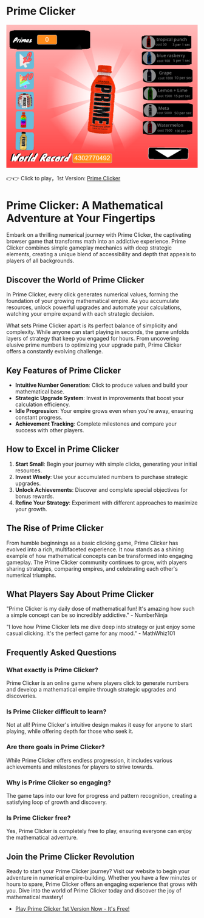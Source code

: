 # Prime Clicker

![Prime Clicker](https://raw.githubusercontent.com/bearclicker/prime-clicker/refs/heads/main/prime-clicker.png "Prime Clicker")

👉👉 Click to play，1st Version: [Prime Clicker](https://clicker-game.com/prime-clicker/ "Prime Clicker")

# Prime Clicker: A Mathematical Adventure at Your Fingertips

Embark on a thrilling numerical journey with Prime Clicker, the captivating browser game that transforms math into an addictive experience. Prime Clicker combines simple gameplay mechanics with deep strategic elements, creating a unique blend of accessibility and depth that appeals to players of all backgrounds.

## Discover the World of Prime Clicker

In Prime Clicker, every click generates numerical values, forming the foundation of your growing mathematical empire. As you accumulate resources, unlock powerful upgrades and automate your calculations, watching your empire expand with each strategic decision.

What sets Prime Clicker apart is its perfect balance of simplicity and complexity. While anyone can start playing in seconds, the game unfolds layers of strategy that keep you engaged for hours. From uncovering elusive prime numbers to optimizing your upgrade path, Prime Clicker offers a constantly evolving challenge.

## Key Features of Prime Clicker

- **Intuitive Number Generation**: Click to produce values and build your mathematical base.
- **Strategic Upgrade System**: Invest in improvements that boost your calculation efficiency.
- **Idle Progression**: Your empire grows even when you're away, ensuring constant progress.
- **Achievement Tracking**: Complete milestones and compare your success with other players.

## How to Excel in Prime Clicker

1. **Start Small**: Begin your journey with simple clicks, generating your initial resources.
2. **Invest Wisely**: Use your accumulated numbers to purchase strategic upgrades.
3. **Unlock Achievements**: Discover and complete special objectives for bonus rewards.
4. **Refine Your Strategy**: Experiment with different approaches to maximize your growth.

## The Rise of Prime Clicker

From humble beginnings as a basic clicking game, Prime Clicker has evolved into a rich, multifaceted experience. It now stands as a shining example of how mathematical concepts can be transformed into engaging gameplay. The Prime Clicker community continues to grow, with players sharing strategies, comparing empires, and celebrating each other's numerical triumphs.

## What Players Say About Prime Clicker

"Prime Clicker is my daily dose of mathematical fun! It's amazing how such a simple concept can be so incredibly addictive." - NumberNinja

"I love how Prime Clicker lets me dive deep into strategy or just enjoy some casual clicking. It's the perfect game for any mood." - MathWhiz101

## Frequently Asked Questions

### What exactly is Prime Clicker?
Prime Clicker is an online game where players click to generate numbers and develop a mathematical empire through strategic upgrades and discoveries.

### Is Prime Clicker difficult to learn?
Not at all! Prime Clicker's intuitive design makes it easy for anyone to start playing, while offering depth for those who seek it.

### Are there goals in Prime Clicker?
While Prime Clicker offers endless progression, it includes various achievements and milestones for players to strive towards.

### Why is Prime Clicker so engaging?
The game taps into our love for progress and pattern recognition, creating a satisfying loop of growth and discovery.

### Is Prime Clicker free?
Yes, Prime Clicker is completely free to play, ensuring everyone can enjoy the mathematical adventure.

## Join the Prime Clicker Revolution

Ready to start your Prime Clicker journey? Visit our website to begin your adventure in numerical empire-building. Whether you have a few minutes or hours to spare, Prime Clicker offers an engaging experience that grows with you. Dive into the world of Prime Clicker today and discover the joy of mathematical mastery!
- [Play Prime Clicker 1st Version Now - It's Free!](https://clicker-game.com/prime-clicker/)

  
